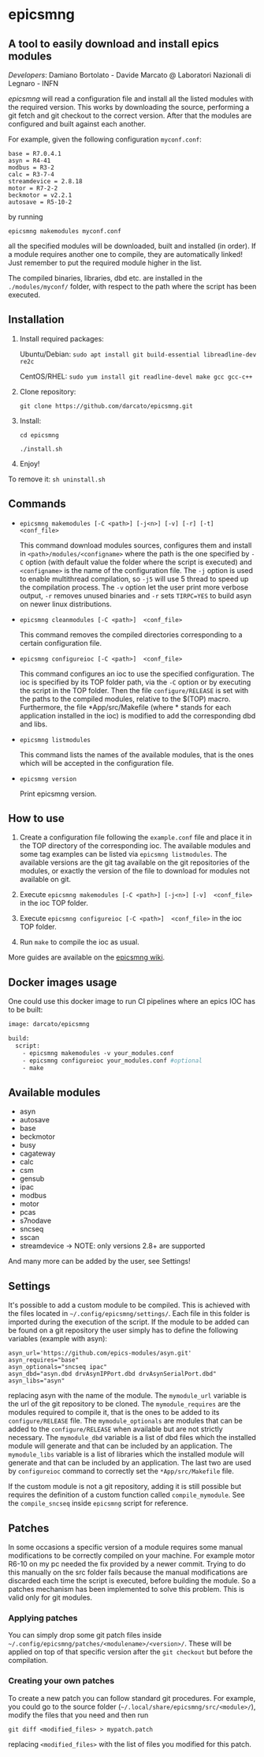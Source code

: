 # epicsmng

## A tool to easily download and install epics modules

_Developers_: Damiano Bortolato - Davide Marcato @ Laboratori Nazionali di Legnaro - INFN

_epicsmng_ will read a configuration file and install all the listed modules with the required version. This works by downloading the source, performing a git fetch and git checkout to the correct version. After that the modules are configured and built against each another.

For example, given the following configuration ```myconf.conf```:

```
base = R7.0.4.1
asyn = R4-41
modbus = R3-2
calc = R3-7-4
streamdevice = 2.8.18
motor = R7-2-2
beckmotor = v2.2.1
autosave = R5-10-2
```

by running 

```
epicsmng makemodules myconf.conf
```

all the specified modules will be downloaded, built and installed (in order). If a module requires another one to compile, they are automatically linked! Just remember to put the required module higher in the list.

The compiled binaries, libraries, dbd etc. are installed in the ```./modules/myconf/``` folder, with respect to the path where the script has been executed.

## Installation

1) Install required packages: 
   
   Ubuntu/Debian: ```sudo apt install git build-essential libreadline-dev re2c```
   
   CentOS/RHEL: ```sudo yum install git readline-devel make gcc gcc-c++```

2) Clone repository:

   ```git clone https://github.com/darcato/epicsmng.git```

3) Install:

   ```cd epicsmng```
   
   ```./install.sh```

4) Enjoy!

To remove it: ```sh uninstall.sh```

## Commands

+ ```epicsmng makemodules [-C <path>] [-j<n>] [-v] [-r] [-t]  <conf_file>```
   
   This command download modules sources, configures them and install in ```<path>/modules/<configname>``` where the path is the one specified by ```-C``` option (with default value the folder where the script is executed) and ```<configname>``` is the name of the configuration file. The ```-j``` option is used to enable multithread compilation, so ```-j5``` will use 5 thread to speed up the compilation process. The ```-v``` option let the user print more verbose output, ```-r``` removes unused binaries and ```-r``` sets ```TIRPC=YES``` to build asyn on newer linux distributions.

+ ```epicsmng cleanmodules [-C <path>]  <conf_file>```
   
   This command removes the compiled directories corresponding to a certain configuration file.

+ ```epicsmng configureioc [-C <path>]  <conf_file>```

   This command configures an ioc to use the specified configuration. The ioc is specified by its TOP folder path, via the ```-C``` option or by executing the script in the TOP folder. Then the file ```configure/RELEASE``` is set with the paths to the compiled modules, relative to the $(TOP) macro. Furthermore, the file *App/src/Makefile (where * stands for each application installed in the ioc) is modified to add the corresponding dbd and libs.

+ ```epicsmng listmodules```

   This command lists the names of the available modules, that is the ones which will be accepted in the configuration file.

+ ```epicsmng version```

   Print epicsmng version.

## How to use

   1. Create a configuration file following the ``example.conf`` file and place
      it in the TOP directory of the corresponding ioc. The available modules and
      some tag examples can be listed via ```epicsmng listmodules```. The
      available versions are the git tag available on the git repositories of
      the modules, or exactly the version of the file to download for modules
      not available on git.

   2. Execute ```epicsmng makemodules [-C <path>] [-j<n>] [-v]  <conf_file>``` in the ioc TOP folder.

   3. Execute ```epicsmng configureioc [-C <path>]  <conf_file>``` in the ioc TOP folder.

   4. Run ```make``` to compile the ioc as usual.

More guides are available on the [epicsmng wiki](https://github.com/darcato/epicsmng/wiki).

## Docker images usage

One could use this docker image to run CI pipelines where an epics IOC has to be built:

``` Dockerfile
image: darcato/epicsmng

build:
  script: 
    - epicsmng makemodules -v your_modules.conf
    - epicsmng configureioc your_modules.conf #optional
    - make
```

## Available modules

* asyn
* autosave
* base
* beckmotor
* busy
* cagateway
* calc
* csm
* gensub
* ipac
* modbus
* motor
* pcas
* s7nodave
* sncseq
* sscan
* streamdevice  -> NOTE: only versions 2.8+ are supported

And many more can be added by the user, see Settings!

## Settings

It's possible to add a custom module to be compiled. This is achieved with the files located in ```~/.config/epicsmng/settings/```. Each file in this folder is imported during the execution of the script. If the module to be added can be found on a git repository the user simply has to define the following variables (example with asyn):

```
asyn_url='https://github.com/epics-modules/asyn.git'
asyn_requires="base"
asyn_optionals="sncseq ipac"
asyn_dbd="asyn.dbd drvAsynIPPort.dbd drvAsynSerialPort.dbd"
asyn_libs="asyn"
```
replacing asyn with the name of the module. The ```mymodule_url``` variable is the url of the git repository to be cloned. The ```mymodule_requires``` are the modules required to compile it, that is the ones to be added to its ```configure/RELEASE``` file. The ```mymodule_optionals``` are modules that can be added to the ```configure/RELEASE``` when available but are not strictly necessary. The ```mymodule_dbd``` variable is a list of dbd files which the installed module will generate and that can be included by an application. The ```mymodule_libs``` variable is a list of libraries which the installed module will generate and that can be included by an application. The last two are used by ```configureioc``` command to correctly set the ```*App/src/Makefile``` file.

If the custom module is not a git repository, adding it is still possible but requires the definition of a custom function called ```compile_mymodule```. See the ```compile_sncseq``` inside ```epicsmng``` script for reference.

## Patches

In some occasions a specific version of a module requires some manual modifications to be correctly compiled on your machine. For example motor R6-10 on my pc needed the fix provided by a newer commit. Trying to do this manually on the src folder fails because the manual modifications are discarded each time the script is executed, before building the module. So a patches mechanism has been implemented to solve this problem. This is valid only for git modules.

### Applying patches

You can simply drop some git patch files inside ```~/.config/epicsmng/patches/<modulename>/<version>/```. These will be applied on top of that specific version after the ```git checkout``` but before the compilation.

### Creating your own patches

To create a new patch you can follow standard git procedures. For example, you could go to the source folder (```~/.local/share/epicsmng/src/<module>/```), modify the files that you need and then run 

```
git diff <modified_files> > mypatch.patch
```

replacing ```<modified_files>``` with the list of files you modified for this patch.
